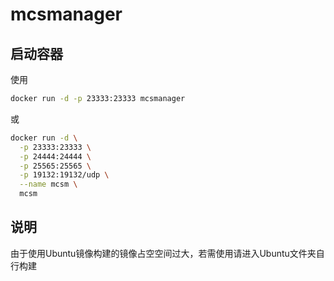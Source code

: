 # mcsmanager

## 启动容器

使用

```bash
docker run -d -p 23333:23333 mcsmanager
```
或

```bash
docker run -d \
  -p 23333:23333 \
  -p 24444:24444 \
  -p 25565:25565 \
  -p 19132:19132/udp \
  --name mcsm \
  mcsm

```

## 说明

由于使用Ubuntu镜像构建的镜像占空空间过大，若需使用请进入Ubuntu文件夹自行构建